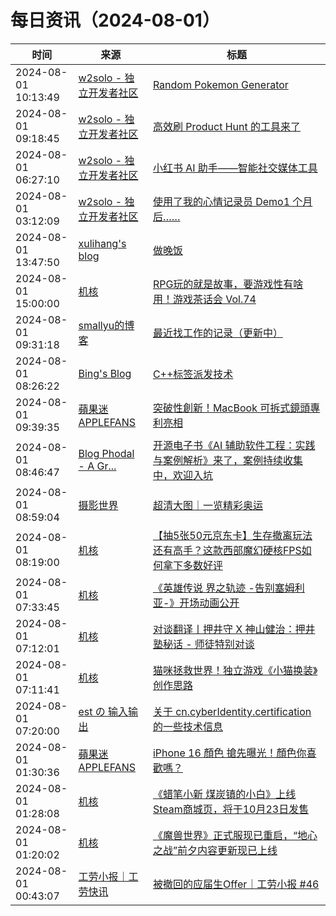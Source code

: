 ﻿# 每日资讯（2024-08-01）

|时间|来源|标题|
|---|---|---|
|2024-08-01 10:13:49|[w2solo - 独立开发者社区](https://w2solo.com/topics/feed)|[Random Pokemon Generator](https://w2solo.com/topics/4871)|
|2024-08-01 09:18:45|[w2solo - 独立开发者社区](https://w2solo.com/topics/feed)|[高效刷 Product Hunt 的工具来了](https://w2solo.com/topics/4870)|
|2024-08-01 06:27:10|[w2solo - 独立开发者社区](https://w2solo.com/topics/feed)|[小红书 AI 助手——智能社交媒体工具](https://w2solo.com/topics/4869)|
|2024-08-01 03:12:09|[w2solo - 独立开发者社区](https://w2solo.com/topics/feed)|[使用了我的心情记录员 Demo1 个月后……](https://w2solo.com/topics/4868)|
|2024-08-01 13:47:50|[xulihang's blog](https://blog.xulihang.me/feed/)|[做晚饭](https://blog.xulihang.me/cooking-dinner/)|
|2024-08-01 15:00:00|[机核](https://www.gcores.com/rss)|[RPG玩的就是故事，要游戏性有啥用！游戏茶话会 Vol.74](https://www.gcores.com/radios/185738)|
|2024-08-01 09:31:18|[smallyu的博客](https://smallyu.net/atom.xml)|[最近找工作的记录（更新中）](https://smallyu.net/2024/08/01/%E6%9C%80%E8%BF%91%E6%89%BE%E5%B7%A5%E4%BD%9C%E7%9A%84%E8%AE%B0%E5%BD%95/)|
|2024-08-01 08:26:22|[Bing's Blog](https://www.bbing.com.cn/index.xml)|[C++标签派发技术](https://imcbc.cn/202408/cpp_tag_dispatch/)|
|2024-08-01 09:39:35|[蘋果迷 APPLEFANS](https://applefans.today/feed/)|[突破性創新！MacBook 可拆式鏡頭專利亮相](https://applefans.today/2024-08-apples-new-patent-macbook-facetime-cameras/)|
|2024-08-01 08:46:47|[Blog Phodal - A Gr...](https://www.phodal.com/blog/feeds/rss/)|[开源电子书《AI 辅助软件工程：实践与案例解析》来了，案例持续收集中，欢迎入坑](http://www.phodal.com/blog/aise-book/)|
|2024-08-01 08:59:04|[摄影世界](https://feedx.net/rss/photoworld.xml)|[超清大图｜一览精彩奥运](https://www.photoworld.com.cn/post/177276)|
|2024-08-01 08:19:00|[机核](https://www.gcores.com/rss)|[【抽5张50元京东卡】生存撤离玩法还有高手？这款西部魔幻硬核FPS如何拿下多数好评](https://www.gcores.com/articles/186038)|
|2024-08-01 07:33:45|[机核](https://www.gcores.com/rss)|[《英雄传说 界之轨迹 -告别塞姆利亚-》开场动画公开](https://www.gcores.com/articles/186060)|
|2024-08-01 07:12:01|[机核](https://www.gcores.com/rss)|[对谈翻译丨押井守 X 神山健治：押井塾秘话 - 师徒特别对谈](https://www.gcores.com/articles/186048)|
|2024-08-01 07:11:41|[机核](https://www.gcores.com/rss)|[猫咪拯救世界！独立游戏《小猫换装》创作思路](https://www.gcores.com/articles/186055)|
|2024-08-01 07:20:00|[est の 输入输出](https://blog.est.im/rss)|[关于 cn.cyberIdentity.certification 的一些技术信息](https://blog.est.im/2024/stdout-15)|
|2024-08-01 01:30:36|[蘋果迷 APPLEFANS](https://applefans.today/feed/)|[iPhone 16 顏色 搶先曝光！顏色你喜歡嗎？](https://applefans.today/2024-08-iphone-16-dummy-rumors/)|
|2024-08-01 01:28:08|[机核](https://www.gcores.com/rss)|[《蜡笔小新 煤炭镇的小白》上线Steam商城页，将于10月23日发售](https://www.gcores.com/articles/186018)|
|2024-08-01 01:20:02|[机核](https://www.gcores.com/rss)|[《魔兽世界》正式服现已重启，“地心之战”前夕内容更新现已上线](https://www.gcores.com/articles/186017)|
|2024-08-01 00:43:07|[工劳小报｜工劳快讯](https://newsletter.laborinfocn.com/rss)|[被撤回的应届生Offer｜工劳小报 #46](https://feed.laborinfocn7.com/issue46/)|
